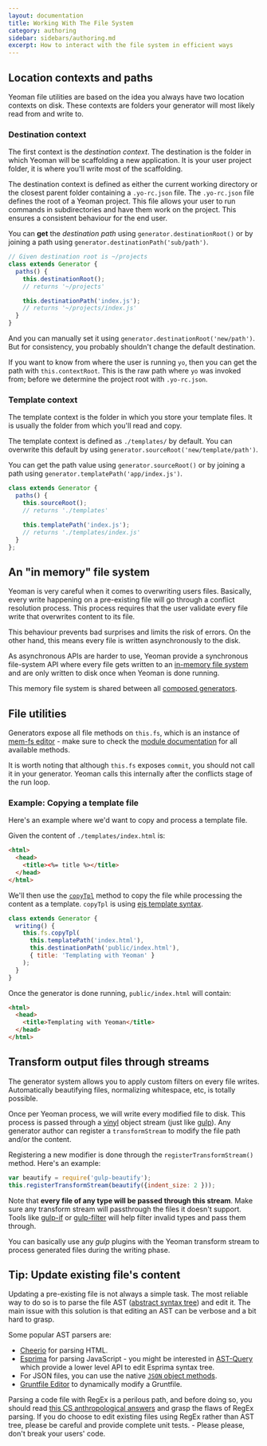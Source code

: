 ```yaml
---
layout: documentation
title: Working With The File System
category: authoring
sidebar: sidebars/authoring.md
excerpt: How to interact with the file system in efficient ways
---
```


## Location contexts and paths

Yeoman file utilities are based on the idea you always have two location contexts on disk. These contexts are folders your generator will most likely read from and write to.

### Destination context

The first context is the _destination context_. The destination is the folder in which Yeoman will be scaffolding a new application. It is your user project folder, it is where you'll write most of the scaffolding.

The destination context is defined as either the current working directory or the closest parent folder containing a `.yo-rc.json` file. The `.yo-rc.json` file defines the root of a Yeoman project. This file allows your user to run commands in subdirectories and have them work on the project. This ensures a consistent behaviour for the end user.

You can **get** the _destination path_ using `generator.destinationRoot()` or by joining a path using `generator.destinationPath('sub/path')`.

```js
// Given destination root is ~/projects
class extends Generator {
  paths() {
    this.destinationRoot();
    // returns '~/projects'

    this.destinationPath('index.js');
    // returns '~/projects/index.js'
  }
}
```

And you can manually set it using `generator.destinationRoot('new/path')`. But for consistency, you probably shouldn't change the default destination.

If you want to know from where the user is running `yo`, then you can get the path with `this.contextRoot`. This is the raw path where `yo` was invoked from; before we determine the project root with `.yo-rc.json`.

### Template context

The template context is the folder in which you store your template files. It is usually the folder from which you'll read and copy.

The template context is defined as `./templates/` by default. You can overwrite this default by using `generator.sourceRoot('new/template/path')`.

You can get the path value using `generator.sourceRoot()` or by joining a path using `generator.templatePath('app/index.js')`.

```js
class extends Generator {
  paths() {
    this.sourceRoot();
    // returns './templates'

    this.templatePath('index.js');
    // returns './templates/index.js'
  }
};
```

## An "in memory" file system

Yeoman is very careful when it comes to overwriting users files. Basically, every write happening on a pre-existing file will go through a conflict resolution process. This process requires that the user validate every file write that overwrites content to its file.

This behaviour prevents bad surprises and limits the risk of errors. On the other hand, this means every file is written asynchronously to the disk.

As asynchronous APIs are harder to use, Yeoman provide a synchronous file-system API where every file gets written to an [in-memory file system](https://github.com/sboudrias/mem-fs) and are only written to disk once when Yeoman is done running.

This memory file system is shared between all [composed generators](/authoring/composability.html).

## File utilities

Generators expose all file methods on `this.fs`, which is an instance of [mem-fs editor](https://github.com/sboudrias/mem-fs-editor) - make sure to check the [module documentation](https://github.com/sboudrias/mem-fs-editor) for all available methods.

It is worth noting that although `this.fs` exposes `commit`, you should not call it in your generator. Yeoman calls this internally after the conflicts stage of the run loop.

### Example: Copying a template file

Here's an example where we'd want to copy and process a template file.

Given the content of `./templates/index.html` is:

```html
<html>
  <head>
    <title><%= title %></title>
  </head>
</html>
```

We'll then use the [`copyTpl`](https://github.com/sboudrias/mem-fs-editor#copyfrom-to-options) method to copy the file while processing the content as a template. `copyTpl` is using [ejs template syntax](http://ejs.co).

```js
class extends Generator {
  writing() {
    this.fs.copyTpl(
      this.templatePath('index.html'),
      this.destinationPath('public/index.html'),
      { title: 'Templating with Yeoman' }
    );
  }
}
```

Once the generator is done running, `public/index.html` will contain:

```html
<html>
  <head>
    <title>Templating with Yeoman</title>
  </head>
</html>
```

## Transform output files through streams

The generator system allows you to apply custom filters on every file writes. Automatically beautifying files, normalizing whitespace, etc, is totally possible.

Once per Yeoman process, we will write every modified file to disk. This process is passed through a [vinyl](https://github.com/wearefractal/vinyl) object stream (just like [gulp](http://gulpjs.com/)). Any generator author can register a `transformStream` to modify the file path and/or the content.

Registering a new modifier is done through the `registerTransformStream()` method. Here's an example:

```js
var beautify = require('gulp-beautify');
this.registerTransformStream(beautify({indent_size: 2 }));
```

Note that **every file of any type will be passed through this stream**. Make sure any transform stream will passthrough the files it doesn't support. Tools like [gulp-if](https://github.com/robrich/gulp-if) or [gulp-filter](https://github.com/sindresorhus/gulp-filter) will help filter invalid types and pass them through.

You can basically use any _gulp_ plugins with the Yeoman transform stream to process generated files during the writing phase.

## Tip: Update existing file's content

Updating a pre-existing file is not always a simple task. The most reliable way to do so is to parse the file AST ([abstract syntax tree](http://en.wikipedia.org/wiki/Abstract_syntax_tree)) and edit it. The main issue with this solution is that editing an AST can be verbose and a bit hard to grasp.

Some popular AST parsers are:

- [Cheerio](https://github.com/cheeriojs/cheerio) for parsing HTML.
- [Esprima](https://github.com/ariya/esprima) for parsing JavaScript - you might be interested in [AST-Query](https://github.com/SBoudrias/ast-query) which provide a lower level API to edit Esprima syntax tree.
- For JSON files, you can use the native [`JSON` object methods](https://developer.mozilla.org/en-US/docs/Web/JavaScript/Reference/Global_Objects/JSON).
- [Gruntfile Editor](https://github.com/SBoudrias/gruntfile-editor) to dynamically modify a Gruntfile.

Parsing a code file with RegEx is a perilous path, and before doing so, you should read [this CS anthropological answers](http://stackoverflow.com/questions/1732348/regex-match-open-tags-except-xhtml-self-contained-tags#answer-1732454) and grasp the flaws of RegEx parsing. If you do choose to edit existing files using RegEx rather than AST tree, please be careful and provide complete unit tests. - Please please, don't break your users' code.
